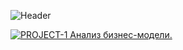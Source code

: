 ![Header](https://mir-s3-cdn-cf.behance.net/project_modules/1400_opt_1/21f92350586481.58d5e6812701c.gif)

[telegram-news-badge]: https://img.shields.io/badge/Sophia%20News-Telegram-blue?style=flat&logo=Telegram










[<img src="https://img.shields.io/badge/made%20with-python-blue.svg" alt="PROJECT-1 Анализ бизнес-модели.">](https://docs.google.com/spreadsheets/d/1cYhj99MNjyoP1yvqb21XmrqwTQ1HDJ2tHha0ljSbL70/edit#gid=1504646163)
